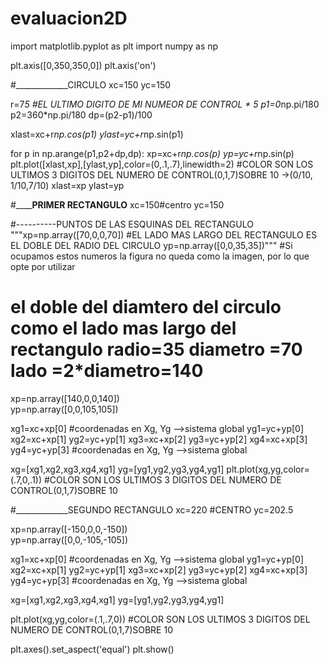 # evaluacion2D

import matplotlib.pyplot as plt
import numpy as np


plt.axis([0,350,350,0])
plt.axis('on')


#_____________CIRCULO
xc=150
yc=150

r=7*5  #EL ULTIMO DIGITO DE MI NUMEOR DE CONTROL * 5
p1=0*np.pi/180
p2=360*np.pi/180
dp=(p2-p1)/100

xlast=xc+r*np.cos(p1)
ylast=yc+r*np.sin(p1)

for p in np.arange(p1,p2+dp,dp):
    xp=xc+r*np.cos(p)
    yp=yc+r*np.sin(p)
    plt.plot([xlast,xp],[ylast,yp],color=(0,.1,.7),linewidth=2) 
    #COLOR SON LOS ULTIMOS 3 DIGITOS DEL NUMERO DE CONTROL(0,1,7)SOBRE 10 ->(0/10, 1/10,7/10)
    xlast=xp
    ylast=yp

#______________PRIMER RECTANGULO__________
xc=150#centro
yc=150

#----------PUNTOS DE LAS ESQUINAS DEL RECTANGULO
"""xp=np.array([70,0,0,70])  #EL LADO MAS LARGO DEL RECTANGULO ES EL DOBLE DEL RADIO DEL CIRCULO
yp=np.array([0,0,35,35])"""
#Si ocupamos estos numeros la figura no queda como la imagen, por lo que opte por utilizar 
# el doble del diamtero del circulo como el lado mas largo del rectangulo radio=35 diametro =70 lado =2*diametro=140

xp=np.array([140,0,0,140])  
yp=np.array([0,0,105,105])

xg1=xc+xp[0] #coordenadas en Xg, Yg -->sistema global
yg1=yc+yp[0] 
xg2=xc+xp[1] 
yg2=yc+yp[1] 
xg3=xc+xp[2] 
yg3=yc+yp[2] 
xg4=xc+xp[3] 
yg4=yc+yp[3] #coordenadas en Xg, Yg -->sistema global

xg=[xg1,xg2,xg3,xg4,xg1]
yg=[yg1,yg2,yg3,yg4,yg1]
plt.plot(xg,yg,color=(.7,0,.1)) #COLOR SON LOS ULTIMOS 3 DIGITOS DEL NUMERO DE CONTROL(0,1,7)SOBRE 10


#_____________SEGUNDO RECTANGULO
xc=220 #CENTRO
yc=202.5

xp=np.array([-150,0,0,-150])  
yp=np.array([0,0,-105,-105])

xg1=xc+xp[0] #coordenadas en Xg, Yg -->sistema global
yg1=yc+yp[0] 
xg2=xc+xp[1] 
yg2=yc+yp[1] 
xg3=xc+xp[2] 
yg3=yc+yp[2] 
xg4=xc+xp[3] 
yg4=yc+yp[3] #coordenadas en Xg, Yg -->sistema global

xg=[xg1,xg2,xg3,xg4,xg1]
yg=[yg1,yg2,yg3,yg4,yg1]

plt.plot(xg,yg,color=(.1,.7,0)) #COLOR SON LOS ULTIMOS 3 DIGITOS DEL NUMERO DE CONTROL(0,1,7)SOBRE 10

plt.axes().set_aspect('equal') 
plt.show()
